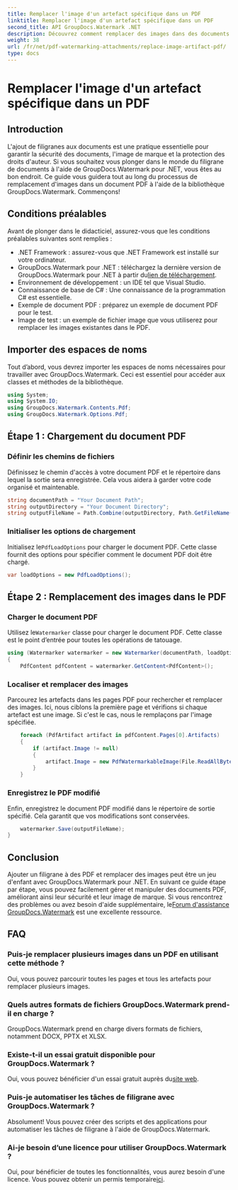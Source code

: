 ```yaml
---
title: Remplacer l'image d'un artefact spécifique dans un PDF
linktitle: Remplacer l'image d'un artefact spécifique dans un PDF
second_title: API GroupDocs.Watermark .NET
description: Découvrez comment remplacer des images dans des documents PDF à l'aide de GroupDocs.Watermark pour .NET grâce à ce didacticiel complet étape par étape.
weight: 38
url: /fr/net/pdf-watermarking-attachments/replace-image-artifact-pdf/
type: docs
---
```

# Remplacer l'image d'un artefact spécifique dans un PDF

## Introduction
L'ajout de filigranes aux documents est une pratique essentielle pour garantir la sécurité des documents, l'image de marque et la protection des droits d'auteur. Si vous souhaitez vous plonger dans le monde du filigrane de documents à l'aide de GroupDocs.Watermark pour .NET, vous êtes au bon endroit. Ce guide vous guidera tout au long du processus de remplacement d'images dans un document PDF à l'aide de la bibliothèque GroupDocs.Watermark. Commençons!
## Conditions préalables
Avant de plonger dans le didacticiel, assurez-vous que les conditions préalables suivantes sont remplies :
- .NET Framework : assurez-vous que .NET Framework est installé sur votre ordinateur.
-  GroupDocs.Watermark pour .NET : téléchargez la dernière version de GroupDocs.Watermark pour .NET à partir du[lien de téléchargement](https://releases.groupdocs.com/Watermark/net/).
- Environnement de développement : un IDE tel que Visual Studio.
- Connaissance de base de C# : Une connaissance de la programmation C# est essentielle.
- Exemple de document PDF : préparez un exemple de document PDF pour le test.
- Image de test : un exemple de fichier image que vous utiliserez pour remplacer les images existantes dans le PDF.
## Importer des espaces de noms
Tout d’abord, vous devrez importer les espaces de noms nécessaires pour travailler avec GroupDocs.Watermark. Ceci est essentiel pour accéder aux classes et méthodes de la bibliothèque.
```csharp
using System;
using System.IO;
using GroupDocs.Watermark.Contents.Pdf;
using GroupDocs.Watermark.Options.Pdf;
```

## Étape 1 : Chargement du document PDF
### Définir les chemins de fichiers
Définissez le chemin d'accès à votre document PDF et le répertoire dans lequel la sortie sera enregistrée. Cela vous aidera à garder votre code organisé et maintenable.
```csharp
string documentPath = "Your Document Path";
string outputDirectory = "Your Document Directory";
string outputFileName = Path.Combine(outputDirectory, Path.GetFileName(documentPath));
```
### Initialiser les options de chargement
 Initialisez le`PdfLoadOptions` pour charger le document PDF. Cette classe fournit des options pour spécifier comment le document PDF doit être chargé.
```csharp
var loadOptions = new PdfLoadOptions();
```
## Étape 2 : Remplacement des images dans le PDF
### Charger le document PDF
 Utilisez le`Watermarker` classe pour charger le document PDF. Cette classe est le point d’entrée pour toutes les opérations de tatouage.
```csharp
using (Watermarker watermarker = new Watermarker(documentPath, loadOptions))
{
    PdfContent pdfContent = watermarker.GetContent<PdfContent>();
```
### Localiser et remplacer des images
Parcourez les artefacts dans les pages PDF pour rechercher et remplacer des images. Ici, nous ciblons la première page et vérifions si chaque artefact est une image. Si c'est le cas, nous le remplaçons par l'image spécifiée.
```csharp
    foreach (PdfArtifact artifact in pdfContent.Pages[0].Artifacts)
    {
        if (artifact.Image != null)
        {
            artifact.Image = new PdfWatermarkableImage(File.ReadAllBytes("Your Image Path"));
        }
    }
```
### Enregistrez le PDF modifié
Enfin, enregistrez le document PDF modifié dans le répertoire de sortie spécifié. Cela garantit que vos modifications sont conservées.
```csharp
    watermarker.Save(outputFileName);
}
```

## Conclusion
 Ajouter un filigrane à des PDF et remplacer des images peut être un jeu d'enfant avec GroupDocs.Watermark pour .NET. En suivant ce guide étape par étape, vous pouvez facilement gérer et manipuler des documents PDF, améliorant ainsi leur sécurité et leur image de marque. Si vous rencontrez des problèmes ou avez besoin d'aide supplémentaire, le[Forum d'assistance GroupDocs.Watermark](https://forum.groupdocs.com/c/watermark/19) est une excellente ressource.
## FAQ
### Puis-je remplacer plusieurs images dans un PDF en utilisant cette méthode ?
Oui, vous pouvez parcourir toutes les pages et tous les artefacts pour remplacer plusieurs images.
### Quels autres formats de fichiers GroupDocs.Watermark prend-il en charge ?
GroupDocs.Watermark prend en charge divers formats de fichiers, notamment DOCX, PPTX et XLSX.
### Existe-t-il un essai gratuit disponible pour GroupDocs.Watermark ?
 Oui, vous pouvez bénéficier d'un essai gratuit auprès du[site web](https://releases.groupdocs.com/).
### Puis-je automatiser les tâches de filigrane avec GroupDocs.Watermark ?
Absolument! Vous pouvez créer des scripts et des applications pour automatiser les tâches de filigrane à l'aide de GroupDocs.Watermark.
### Ai-je besoin d’une licence pour utiliser GroupDocs.Watermark ?
 Oui, pour bénéficier de toutes les fonctionnalités, vous aurez besoin d'une licence. Vous pouvez obtenir un permis temporaire[ici](https://purchase.groupdocs.com/temporary-license/).